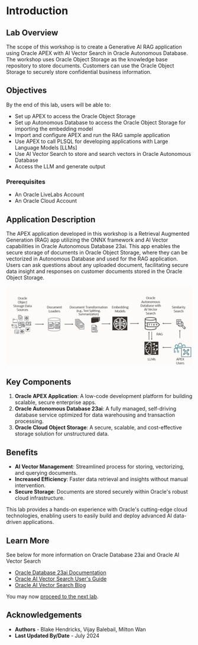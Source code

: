 # Introduction

## Lab Overview

The scope of this workshop is to create a Generative AI RAG application using Oracle APEX with AI Vector Search in Oracle Autonomous Database. The workshop uses Oracle Object Storage as the knowledge base repository to store documents.  Customers can use the Oracle Object Storage to securely store confidential business information.

## Objectives

By the end of this lab, users will be able to:
* Set up APEX to access the Oracle Object Storage
* Set up Autonomous Database to access the Oracle Object Storage for importing the embedding model
* Import and configure APEX and run the RAG sample application
* Use APEX to call PLSQL for developing applications with Large Language Models [LLMs]
* Use AI Vector Search to store and search vectors in Oracle Autonomous Database
* Access the LLM and generate output

### Prerequisites

- An Oracle LiveLabs Account
- An Oracle Cloud Account

## Application Description

The APEX application developed in this workshop is a Retrieval Augmented Generation (RAG) app utilizing the ONNX framework and AI Vector capabilities in Oracle Autonomous Database 23ai. This app enables the secure storage of documents in Oracle Object Storage, where they can be vectorized in Autonomous Database and used for the RAG application. Users can ask questions about any uploaded document, facilitating secure data insight and responses on customer documents stored in the Oracle Object Storage.

![alt text](images/ai-vector-search-apex-adb.png)

## Key Components

1. **Oracle APEX Application**: A low-code development platform for building scalable, secure enterprise apps.
2. **Oracle Autonomous Database 23ai**: A fully managed, self-driving database service optimized for data warehousing and transaction processing.
3. **Oracle Cloud Object Storage**: A secure, scalable, and cost-effective storage solution for unstructured data.

## Benefits

- **AI Vector Management**: Streamlined process for storing, vectorizing, and querying documents.
- **Increased Efficiency**: Faster data retrieval and insights without manual intervention.
- **Secure Storage**: Documents are stored securely within Oracle's robust cloud infrastructure.

This lab provides a hands-on experience with Oracle's cutting-edge cloud technologies, enabling users to easily build and deploy advanced AI data-driven applications.

## Learn More

See below for more information on Oracle Database 23ai and Oracle AI Vector Search

* [Oracle Database 23ai Documentation](https://docs.oracle.com/en/database/oracle/oracle-database/)
* [Oracle AI Vector Search User's Guide](https://docs.oracle.com/en/database/oracle/oracle-database/23/vecse/index.html)
* [Oracle AI Vector Search Blog](https://blogs.oracle.com/database/post/oracle-announces-general-availability-of-ai-vector-search-in-oracle-database-23ai)

You may now [proceed to the next lab](#next).

## Acknowledgements
* **Authors** - Blake Hendricks, Vijay Balebail, Milton Wan
* **Last Updated By/Date** -  July 2024